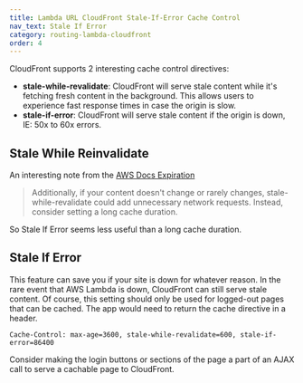 ```yaml
---
title: Lambda URL CloudFront Stale-If-Error Cache Control
nav_text: Stale If Error
category: routing-lambda-cloudfront
order: 4
---
```


CloudFront supports 2 interesting cache control directives:

* **stale-while-revalidate**: CloudFront will serve stale content while it's fetching fresh content in the background. This allows users to experience fast response times in case the origin is slow.
* **stale-if-error**: CloudFront will serve stale content if the origin is down, IE: 50x to 60x errors.

## Stale While Reinvalidate

An interesting note from the [AWS Docs Expiration](https://docs.aws.amazon.com/AmazonCloudFront/latest/DeveloperGuide/Expiration.html)

> Additionally, if your content doesn't change or rarely changes, stale-while-revalidate could add unnecessary network requests. Instead, consider setting a long cache duration.

So Stale If Error seems less useful than a long cache duration.

## Stale If Error

This feature can save you if your site is down for whatever reason. In the rare event that AWS Lambda is down, CloudFront can still serve stale content. Of course, this setting should only be used for logged-out pages that can be cached. The app would need to return the cache directive in a header.

    Cache-Control: max-age=3600, stale-while-revalidate=600, stale-if-error=86400

Consider making the login buttons or sections of the page a part of an AJAX call to serve a cachable page to CloudFront.

